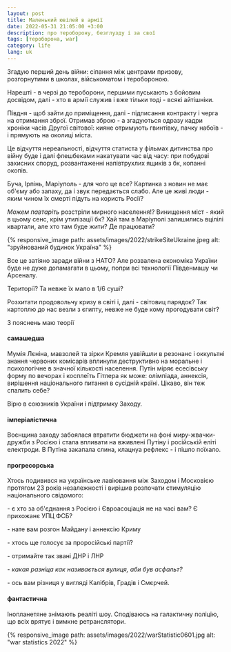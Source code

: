 ```yaml
---
layout: post
title: Маленький ювілей в армії
date: 2022-05-31 21:05:00 +3:00
description: про тероборону, безглузду і за свої
tags: [тероборона, war]
category: life
lang: uk
---
```


Згадую перший день війни: 
сіпання між центрами призову, розгорнутими в школах, військоматом і теробороною.

Нарешті - в черзі до тероборони, першими пуськають з бойовим досвідом, далі - хто в армії служив і вже  тільки тоді - всякі айтішніки.

Півдня - щоб зайти до приміщення, далі - підписання контракту і черга на отримання зброї.
Отримав зброю - а згадуються одразу кадри хроніки часів Другої світової: кияне отримують гвинтівку, пачку набоїв - і прямують на околиці міста.

Це відчуття нереальності, відчуття статиста у фільмах дитинства про війну буде і далі флешбеками накатувати час від часу:
при побудові захисних споруд,
розвантаженні напівтрухлих ящиків з бк,
копанні окопів.

Буча, Ірпінь, Маріуполь - для чого це все?
Картинка з новин не має об'єму або запаху, да і звук передається слабо.
Але це живі люди - яким чином їх смерті підуть на користь Росії?

_Можем павтаріть_ розстріли мирного населення!?
Винищення міст - який в цьому сенс, крім утилізації бк? 
Хай там в Маріуполі залишились вцілілі квартали, але хто там буде жити?
Де працювати?

{% responsive_image path: assets/images/2022/strikeSiteUkraine.jpeg alt: "зруйнований будинок Україна" %}

Все це затіяно заради війни з НАТО?
Але розвалена економіка України буде не дуже допамагати в цьому, попри всі технології Південмашу чи Арсеналу.

Території? 
Та невже їх мало в 1/6 суші?

Розхитати продовольчу кризу в світі і, далі - світовиц парядок? 
Так картоплю до нас везли з єгипту, невже не буде кому прогодувати світ?

З пояснень маю теорії

#### самашедша
Мумія Лєніна, мавзолей та зірки Кремля уввійшли в резонанс і оккультні знання червоних комісарів вплинули деструктивно на моральне і психологічне в значної кількості населення.
Путін міряє есесівську форму  по вечорах і косплеїть Гітлера як може: олімпіада, аннексія, вирішення національного питання в сусідній країні.
Цікаво, він теж спалить себе?

Вірю в союзників України і підтримку Заходу.

#### імперіалістична
Воєнщина заходу забоялася втратити бюджети на фоні миру-жвачки-дружби з Росією і стала впливати на вживлені Путіну і російській еліті електроди.
В Путіна закапала слина, клацнуа рефлекс - і пішло поїхало.

#### прогресорська
Хтось подивився на українське лавіювання між Заходом і Московією протягом 23 років незалежності і вирішив розпочати стимуляцію національного свідомого:

\- є хто за об'єднання з Росією і Євроасоціація не на часі вам? 
Є прихожанє УПЦ ФСБ?

\- нате вам розгон Майдану і аннексію Криму 

\- хтось ще голосує за проросійські партії?

\- отримайте так звані ДНР і ЛНР

\- _какая разніца как називається вулиця, аби був асфальт?_

\- ось вам різниця у вигляді Калібрів, Градів і Смєрчей.

#### фантастична
Інопланетяне знімають реаліті шоу.
Сподіваюсь на галактичну поліцію, що всіх врятує і вимкне ретранслятори.


{% responsive_image path: assets/images/2022/warStatistic0601.jpg alt: "war statistics 2022" %}


